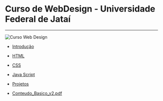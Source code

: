 # Curso de WebDesign - Universidade Federal de Jataí
----

![Curso Web Design](https://user-images.githubusercontent.com/81576640/220622061-82808e09-87b7-46c0-9f49-3eb9f6049264.png)


- [Introdução](introdução.md)
- [HTML](html.md)
- [CSS](css.md)
- [Java Script]()
- [Projetos]()



- [Conteudo_Basico_v2.pdf](https://github.com/marcoswagner-commits/webdesign/files/10877568/Conteudo_Basico_v2.pdf)



  

